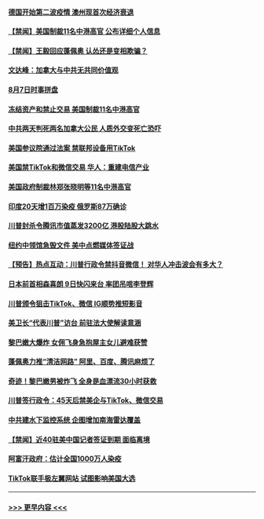 #### [德国开始第二波疫情 澳州现首次经济衰退](../pages/prog202/a102913251.md?t=08080851) 
#### [【禁闻】美国制裁11名中港高官 公布详细个人信息](../pages/prog202/a102913237.md?t=08080851) 
#### [【禁闻】王毅回应蓬佩奥 认怂还是变相欺骗？](../pages/prog202/a102913243.md?t=08080851) 
#### [文达峰：加拿大与中共无共同价值观](../pages/prog202/a102913241.md?t=08080851) 
#### [8月7日时事拼盘](../pages/prog202/a102913233.md?t=08080851) 
#### [冻结资产和禁止交易 美国制裁11名中港高官](../pages/prog202/a102913220.md?t=08080851) 
#### [中共两天判死两名加拿大公民 人质外交变死亡恐吓](../pages/prog202/a102913205.md?t=08080851) 
#### [美国参议院通过法案 禁联邦设备用TikTok](../pages/prog202/a102913069.md?t=08080851) 
#### [美国禁TikTok和微信交易 华人：重建电信产业](../pages/prog202/a102913172.md?t=08080851) 
#### [美国政府制裁林郑张晓明等11名中港高官](../pages/prog202/a102913140.md?t=08080851) 
#### [印度20天增1百万染疫 俄罗斯87万确诊](../pages/prog202/a102913042.md?t=08080851) 
#### [川普封杀令腾讯市值蒸发3200亿 港股陆股大跳水](../pages/prog202/a102913010.md?t=08080851) 
#### [纽约中领馆急毁文件 美中点燃媒体签证战](../pages/prog202/a102913012.md?t=08080851) 
#### [【预告】热点互动：川普行政令禁抖音微信！ 对华人冲击波会有多大？](../pages/prog202/a102913023.md?t=08080851) 
#### [日本前首相森喜朗 9日快闪来台 率团吊唁李登辉](../pages/prog202/a102913006.md?t=08080851) 
#### [川普颁令狙击TikTok、微信 IG顺势推短影音](../pages/prog202/a102912990.md?t=08080851) 
#### [美卫长“代表川普”访台 前驻法大使解读意涵](../pages/prog202/a102912989.md?t=08080851) 
#### [黎巴嫩大爆炸 女佣飞身急抱屋主女儿避难获赞](../pages/prog202/a102912912.md?t=08080851) 
#### [蓬佩奥力推“清洁网路” 阿里、百度、腾讯麻烦了](../pages/prog202/a102912825.md?t=08080851) 
#### [奇迹！黎巴嫩男被炸飞 全身是血漂流30小时获救](../pages/prog202/a102912784.md?t=08080851) 
#### [川普签行政令：45天后禁美企与TikTok、微信交易](../pages/prog202/a102912690.md?t=08080851) 
#### [中共建水下监控系统 企图增加南海雷达覆盖](../pages/prog202/a102912578.md?t=08080851) 
#### [【禁闻】近40驻美中国记者签证到期 面临离境](../pages/prog202/a102912463.md?t=08080851) 
#### [阿富汗政府：估计全国1000万人染疫](../pages/prog202/a102912371.md?t=08080851) 
#### [TikTok联手极左翼网站 试图影响美国大选](../pages/prog202/a102912395.md?t=08080851) 

----
#### [ >>> 更早内容 <<< ](../indexes/prog202-earlier.md)
